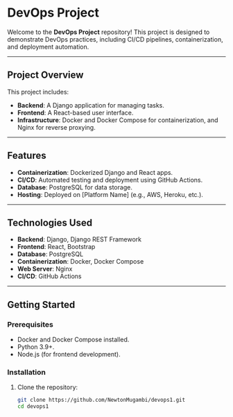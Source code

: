 # DevOps Project

Welcome to the **DevOps Project** repository! This project is designed to demonstrate DevOps practices, including CI/CD pipelines, containerization, and deployment automation.

---

## **Project Overview**
This project includes:
- **Backend**: A Django application for managing tasks.
- **Frontend**: A React-based user interface.
- **Infrastructure**: Docker and Docker Compose for containerization, and Nginx for reverse proxying.

---

## **Features**
- **Containerization**: Dockerized Django and React apps.
- **CI/CD**: Automated testing and deployment using GitHub Actions.
- **Database**: PostgreSQL for data storage.
- **Hosting**: Deployed on [Platform Name] (e.g., AWS, Heroku, etc.).

---

## **Technologies Used**
- **Backend**: Django, Django REST Framework
- **Frontend**: React, Bootstrap
- **Database**: PostgreSQL
- **Containerization**: Docker, Docker Compose
- **Web Server**: Nginx
- **CI/CD**: GitHub Actions

---

## **Getting Started**

### Prerequisites
- Docker and Docker Compose installed.
- Python 3.9+.
- Node.js (for frontend development).

### Installation
1. Clone the repository:
   ```bash
   git clone https://github.com/NewtonMugambi/devops1.git
   cd devops1

